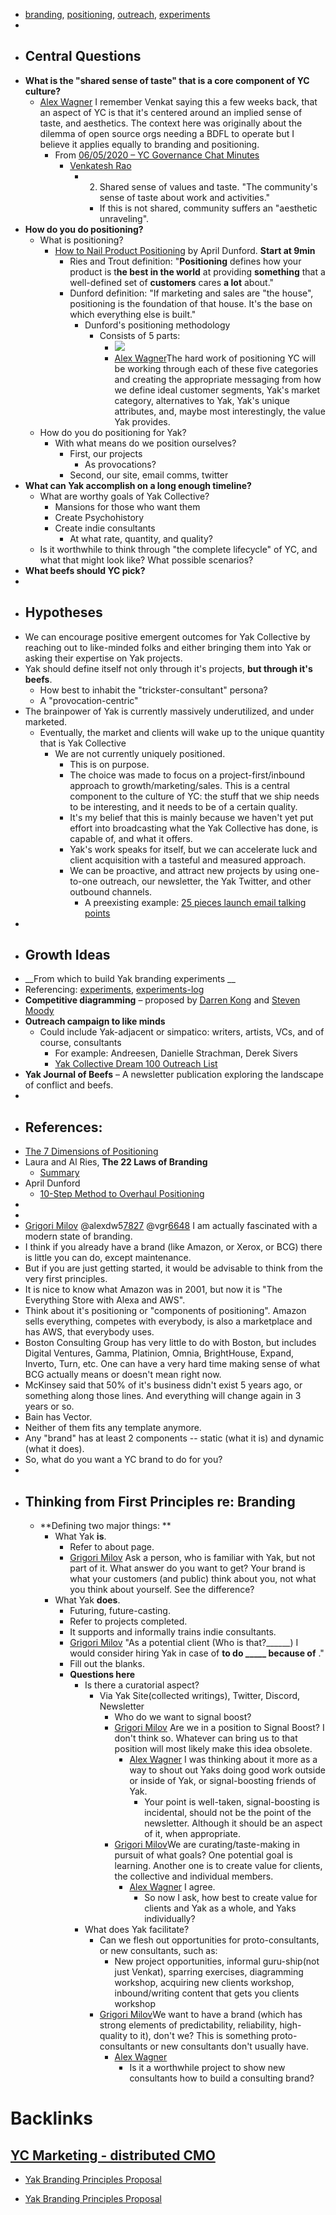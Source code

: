 - [branding](<branding.md>), [positioning](<positioning.md>), [outreach](<outreach.md>), [experiments](<experiments.md>)
- 
- ## **Central Questions**
- **What is the "shared sense of taste" that is a core component of YC culture?**
    - [Alex Wagner](<Alex Wagner.md>) I remember Venkat saying this a few weeks back, that an aspect of YC is that it's centered around an implied sense of taste, and aesthetics. The context here was originally about the dilemma of open source orgs needing a BDFL to operate but I believe it applies equally to branding and positioning.
        - From [06/05/2020 – YC Governance Chat Minutes](<06/05/2020 – YC Governance Chat Minutes.md>)
            - [Venkatesh Rao](<Venkatesh Rao.md>)
                - 2. Shared sense of values and taste. "The community's sense of taste about work and activities."
                    - If this is not shared, community suffers an "aesthetic unraveling".
- **How do you do positioning?**
    - What is positioning?
        - [How to Nail Product Positioning](https://www.youtube.com/watch?v=tlfSkPdQDSU) by April Dunford. __Start at 9min__
            - Ries and Trout definition: "**Positioning** defines how your product is t**he best in the world** at providing **something** that a well-defined set of **customers** cares **a lot** about."
            - Dunford definition: "If marketing and sales are "the house", positioning is the foundation of that house. It's the base on which everything else is built."
                - Dunford's positioning methodology 
                    - Consists of 5 parts:
                        - ![](https://firebasestorage.googleapis.com/v0/b/firescript-577a2.appspot.com/o/imgs%2Fapp%2FArtOfGig%2Fqcq-iXC9tz.png?alt=media&token=560bd59d-4748-4d90-ac69-cb9722bf44bc)
                        - [Alex Wagner](<Alex Wagner.md>)The hard work of positioning YC will be working through each of these five categories and creating the appropriate messaging from how we define ideal customer segments, Yak's market category, alternatives to Yak, Yak's unique attributes, and, maybe most interestingly, the value Yak provides.
    - How do you do positioning for Yak?
        - With what means do we position ourselves?
            - First, our projects
                - As provocations?
            - Second, our site, email comms, twitter
- **What can Yak accomplish on a long enough timeline?**
    - What are worthy goals of Yak Collective?
        - Mansions for those who want them
        - Create Psychohistory
        - Create indie consultants
            - At what rate, quantity, and quality?
    - Is it worthwhile to think through "the complete lifecycle" of YC, and what that might look like? What possible scenarios?
- **What beefs should YC pick?**
- 
- ## **Hypotheses**
- We can encourage positive emergent outcomes for Yak Collective by reaching out to like-minded folks and either bringing them into Yak or asking their expertise on Yak projects.
- Yak should define itself not only through it's projects, __but through it's beefs__.
    - How best to inhabit the "trickster-consultant" persona?
    - A "provocation-centric"
- The brainpower of Yak is currently massively underutilized, and under marketed.
    - Eventually, the market and clients will wake up to the unique quantity that is Yak Collective
        - We are not currently uniquely positioned.
            - This is on purpose.
            - The choice was made to focus on a project-first/inbound approach to growth/marketing/sales. This is a central component to the culture of YC: the stuff that we ship needs to be interesting, and it needs to be of a certain quality.
            - It's my belief that this is mainly because we haven't yet put effort into broadcasting what the Yak Collective has done, is capable of, and what it offers.
            - Yak's work speaks for itself, but we can accelerate luck and client acquisition with a tasteful and measured approach. 
            - We can be proactive, and attract new projects by using one-to-one outreach, our newsletter, the Yak Twitter, and other outbound channels. 
                - A preexisting example: [25 pieces launch email talking points](<25 pieces launch email talking points.md>)
- 
- ## **Growth Ideas**
- __From which to build Yak branding experiments __
- Referencing: [experiments](<experiments.md>), [experiments-log](<experiments-log.md>)
- **Competitive diagramming** – proposed by [Darren Kong](<Darren Kong.md>) and [Steven Moody](<Steven Moody.md>)
- **Outreach campaign to like minds**
    - Could include Yak-adjacent or simpatico: writers, artists, VCs, and of course, consultants
        - For example: Andreesen, Danielle Strachman, Derek Sivers
        - [Yak Collective Dream 100 Outreach List](<Yak Collective Dream 100 Outreach List.md>)
- **Yak Journal of Beefs** – A newsletter publication exploring the landscape of conflict and beefs.
- 
- ## **References:**
- [The 7 Dimensions of Positioning](https://www.ribbonfarm.com/2010/09/21/the-seven-dimensions-of-positioning/)
- Laura and Al Ries, __The 22 Laws of Branding__
    - [Summary](http://dn9lu4lqda9r4.cloudfront.net/booksummaries/Book_Summary_22_Immutable_Laws_Of_Branding.pdf)
- April Dunford
    - [10-Step Method to Overhaul Positioning](https://userlist.com/positioning-overhaul/)
- 
- 
- [Grigori Milov](<Grigori Milov.md>) @alexdw5[7827](<7827.md>) @vgr[6648](<6648.md>) I am actually fascinated with a modern state of branding. 
- I think if you already have a brand (like Amazon, or Xerox, or BCG) there is little you can do, except maintenance.
- But if you are just getting started, it would be advisable to think from the very first principles.
- It is nice to know what Amazon was in 2001, but now it is "The Everything Store with Alexa and AWS". 
- Think about it's positioning or "components of positioning". Amazon sells everything, competes with everybody, is also a marketplace and has AWS, that everybody uses. 
- Boston Consulting Group has very little to do with Boston, but includes Digital Ventures, Gamma, Platinion, Omnia, BrightHouse, Expand, Inverto, Turn, etc. One can have a very hard time making sense of what BCG actually means or doesn't mean right now. 
- McKinsey said that 50% of it's business didn't exist 5 years ago, or something along those lines. And everything will change again in 3 years or so.
- Bain has Vector.
- Neither of them fits any template anymore.
- Any "brand" has at least 2 components -- static (what it is) and dynamic (what it does).
- So, what do you want a YC brand to do for you?
- 
- ## Thinking from First Principles re: Branding
    - **Defining two major things: **
        - What Yak **is**.
            - Refer to about page.
            - [Grigori Milov](<Grigori Milov.md>) Ask a person, who is familiar with Yak, but not part of it. What answer do you want to get? Your brand is what your customers (and public) think about you, not what you think about yourself. See the difference?
        - What Yak **does**.
            - Futuring, future-casting.
            - Refer to projects completed.
            - It supports and informally trains indie consultants.
            - [Grigori Milov](<Grigori Milov.md>) "As a potential client (Who is that?______) I would consider hiring Yak in case of ______to do _____ because of______ ." 
            - Fill out the blanks. 
            - **Questions here**
                - Is there a curatorial aspect?
                    - Via Yak Site(collected writings), Twitter, Discord, Newsletter
                        - Who do we want to signal boost?
                        - [Grigori Milov](<Grigori Milov.md>) Are we in a position to Signal Boost? I don't think so. Whatever can bring us to that position will most likely make this idea obsolete.
                            - [Alex Wagner](<Alex Wagner.md>) I was thinking about it more as a way to shout out Yaks doing good work outside or inside of Yak, or signal-boosting friends of Yak. 
                                - Your point is well-taken, signal-boosting is incidental, should not be the point of the newsletter. Although it should be an aspect of it, when appropriate. 
                        - [Grigori Milov](<Grigori Milov.md>)We are curating/taste-making in pursuit of what goals? One potential goal is learning. Another one is to create value for clients, the collective and individual members. 
                            - [Alex Wagner](<Alex Wagner.md>) I agree.
                                - So now I ask, how best to create value for clients and Yak as a whole, and Yaks individually?
                - What does Yak facilitate?
                    - Can we flesh out opportunities for proto-consultants, or new consultants, such as:
                        - New project opportunities, informal guru-ship(not just Venkat), sparring exercises, diagramming workshop, acquiring new clients workshop, inbound/writing content that gets you clients workshop
                    - [Grigori Milov](<Grigori Milov.md>)We want to have a brand (which has strong elements of predictability, reliability, high-quality to it), don't we? This is something proto-consultants or new consultants don't usually have. 
                        - [Alex Wagner](<Alex Wagner.md>)
                            - Is it a worthwhile project to show new consultants how to build a consulting brand?

# Backlinks
## [YC Marketing - distributed CMO](<YC Marketing - distributed CMO.md>)
- [Yak Branding Principles Proposal](<Yak Branding Principles Proposal.md>)

- [Yak Branding Principles Proposal](<Yak Branding Principles Proposal.md>)

